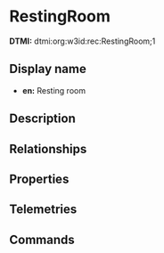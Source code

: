 # RestingRoom
**DTMI:** dtmi:org:w3id:rec:RestingRoom;1
## Display name
- **en:** Resting room
## Description
## Relationships
## Properties
## Telemetries
## Commands
